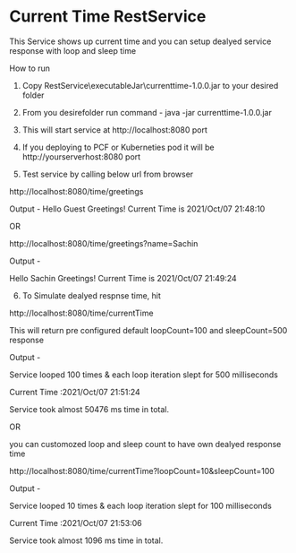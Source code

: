 # Current Time RestService

This Service shows up current time and you can setup dealyed service response with loop and sleep time

How to run

1. Copy RestService\executableJar\currenttime-1.0.0.jar to your desired folder

2. From you desirefolder run command - 
	java -jar currenttime-1.0.0.jar 

3. This will start service at http://localhost:8080 port

4. If you deploying to PCF or Kuberneties pod it will be http://yourserverhost:8080 port

5. Test service by calling below url from browser

http://localhost:8080/time/greetings

Output - 
Hello Guest Greetings! Current Time is 2021/Oct/07 21:48:10


OR 

http://localhost:8080/time/greetings?name=Sachin

Output - 

Hello Sachin Greetings! Current Time is 2021/Oct/07 21:49:24



6. To Simulate dealyed respnse time, hit 

http://localhost:8080/time/currentTime

This will return pre configured default loopCount=100 and sleepCount=500 response

Output - 

Service looped 100 times & each loop iteration slept for 500 milliseconds

Current Time :2021/Oct/07 21:51:24

Service took almost 50476 ms time in total.

OR 

you can customozed loop and sleep count to have own dealyed response time

http://localhost:8080/time/currentTime?loopCount=10&sleepCount=100

Output - 

Service looped 10 times & each loop iteration slept for 100 milliseconds

Current Time :2021/Oct/07 21:53:06

Service took almost 1096 ms time in total.
